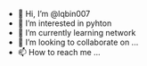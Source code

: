 - 👋 Hi, I’m @lqbin007
- 👀 I’m interested in pyhton
- 🌱 I’m currently learning network
- 💞️ I’m looking to collaborate on ...
- 📫 How to reach me ...

<!---
lqbin007/lqbin007 is a ✨ special ✨ repository because its `README.md` (this file) appears on your GitHub profile.
You can click the Preview link to take a look at your changes.
--->
